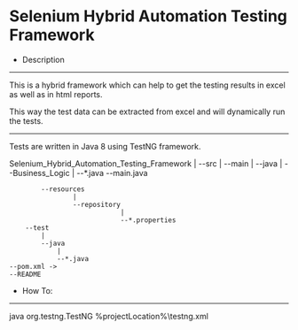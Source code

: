 # Selenium Hybrid Automation Testing Framework

* Description
-------------------------------------------------
This is a hybrid framework which can help to get the testing results in excel as well as in html reports.

This way the test data can be extracted from excel and will dynamically run the tests.

-------------------------------------------------

Tests are written in Java 8 using TestNG framework.

Selenium_Hybrid_Automation_Testing_Framework
	|
	--src
		|
		--main
			|
			--java
				|
				--Business_Logic
					|
					--*.java
				--main.java

			--resources
					|
					--repository
								|
								--*.properties
		--test
			|
			--java
				|
				--*.java
	--pom.xml ->
	--README

	
* How To:
-------------------------------------------------



java org.testng.TestNG %projectLocation%\testng.xml

